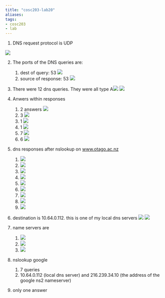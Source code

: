 ```yaml
---
title: "cosc203-lab20"
aliases: 
tags: 
- cosc203
- lab
---
```


1. DNS request protocol is UDP 

![](https://i.imgur.com/dSOSdRK.png)

2. The ports of the DNS queries are:
	1. dest of query: 53 ![](https://i.imgur.com/FoAwUQV.png)
	2. source of response: 53 ![](https://i.imgur.com/knH3W2I.png)

3. There were 12 dns queries. They were all type A![](https://i.imgur.com/nFGVbI7.png) ![](https://i.imgur.com/uKkUuFG.png)

4. Anwers within responses
	1. 2 answers ![](https://i.imgur.com/plLag5j.png)
	2. 3 ![](https://i.imgur.com/5AKS2tn.png)
	3. 1 ![](https://i.imgur.com/srCM9oq.png)
	4. 1 ![](https://i.imgur.com/lALFEjL.png)
	5. 7 ![](https://i.imgur.com/OXFBaOy.png)
	6. 6 ![](https://i.imgur.com/MHOIR2B.png)

5. dns responses after nslookup on www.otago.ac.nz
	1. ![](https://i.imgur.com/PRKiVlq.png)
	2. ![](https://i.imgur.com/d1P36MI.png)
	3. ![](https://i.imgur.com/drMqoQG.png)
	4. ![](https://i.imgur.com/gprPSoO.png)
	5. ![](https://i.imgur.com/u3Imagz.png)
	6. ![](https://i.imgur.com/M1ZFhwF.png)
	7. ![](https://i.imgur.com/bgVmCub.png)
	8. ![](https://i.imgur.com/eiHDN1m.png)
	9. ![](https://i.imgur.com/7A5aHYe.png)

6. destination is 10.64.0.112. this is one of my local dns servers ![](https://i.imgur.com/lz8MBcI.png) ![](https://i.imgur.com/xIaz0vH.png)

7. name servers are
	1. ![](https://i.imgur.com/EQqLyDa.png)
	2. ![](https://i.imgur.com/Xq4FHUr.png)
	3. ![](https://i.imgur.com/v2gcibe.png)

8. nslookup google
	1. 7 queries
	2. 10.64.0.112 (local dns server) and 216.239.34.10 (the address of the google ns2 nameserver)

9. only one answer

